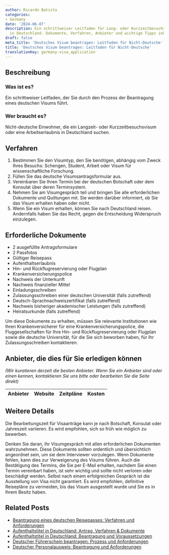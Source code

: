 ```yaml
---
author: Ricardo Batista
categories:
- Germany
date: '2024-06-07'
description: Ein schrittweiser Leitfaden für Lang- oder Kurzzeitbesuchsvisum, Arbeitserlaubnis
  in Deutschland. Dokumente, Verfahren, Anbieter und wichtige Tipps inklusive.
draft: false
meta_title: 'Deutsches Visum beantragen: Leitfaden für Nicht-Deutsche'
title: 'Deutsches Visum beantragen: Leitfaden für Nicht-Deutsche'
translationKey: germany-visa_application
---
```



## Beschreibung
### Was ist es?
Ein schrittweiser Leitfaden, der Sie durch den Prozess der Beantragung eines deutschen Visums führt.

### Wer braucht es?
Nicht-deutsche Einwohner, die ein Langzeit- oder Kurzzeitbesuchsvisum oder eine Arbeitserlaubnis in Deutschland suchen.

## Verfahren
1. Bestimmen Sie den Visumtyp, den Sie benötigen, abhängig vom Zweck Ihres Besuchs: Schengen, Student, Arbeit oder Visum für wissenschaftliche Forschung.
2. Füllen Sie das deutsche Visumsantragsformular aus.
3. Vereinbaren Sie Ihren Termin bei der deutschen Botschaft oder dem Konsulat über deren Terminsystem.
4. Nehmen Sie am Visumgespräch teil und bringen Sie alle erforderlichen Dokumente und Quittungen mit. Sie werden darüber informiert, ob Sie das Visum erhalten haben oder nicht.
5. Wenn Sie ein Visum erhalten, können Sie nach Deutschland reisen. Andernfalls haben Sie das Recht, gegen die Entscheidung Widerspruch einzulegen.

## Erforderliche Dokumente
- 2 ausgefüllte Antragsformulare
- 2 Passfotos
- Gültiger Reisepass
- Aufenthaltserlaubnis
- Hin- und Rückflugreservierung oder Flugplan
- Krankenversicherungspolice
- Nachweis der Unterkunft
- Nachweis finanzieller Mittel
- Einladungsschreiben
- Zulassungsschreiben einer deutschen Universität (falls zutreffend)
- Deutsch-Sprachnachweiszertifikat (falls zutreffend)
- Nachweis bisheriger akademischer Leistungen (falls zutreffend)
- Heiratsurkunde (falls zutreffend)

Um diese Dokumente zu erhalten, müssen Sie relevante Institutionen wie Ihren Krankenversicherer für eine Krankenversicherungspolice, die Fluggesellschaften für Ihre Hin- und Rückflugreservierung oder Flugplan sowie die deutsche Universität, für die Sie sich beworben haben, für Ihr Zulassungsschreiben kontaktieren.

## Anbieter, die dies für Sie erledigen können

_(Wir kuratieren derzeit die besten Anbieter. Wenn Sie ein Anbieter sind oder einen kennen, kontaktieren Sie uns bitte oder bearbeiten Sie die Seite direkt)_

| Anbieter | Website | Zeitpläne | Kosten |
| --------------- | --------------- | :-------------: | :-------------: |

## Weitere Details
Die Bearbeitungszeit für Visaanträge kann je nach Botschaft, Konsulat oder Jahreszeit variieren. Es wird empfohlen, sich so früh wie möglich zu bewerben.

Denken Sie daran, Ihr Visumgespräch mit allen erforderlichen Dokumenten wahrzunehmen. Diese Dokumente sollten ordentlich und übersichtlich angeordnet sein, um sie dem Interviewer vorzulegen. Wenn Dokumente fehlen, kann dies zur Verweigerung des Visums führen. Auch die Bestätigung des Termins, die Sie per E-Mail erhalten, nachdem Sie einen Termin vereinbart haben, ist sehr wichtig und sollte nicht verloren oder beschädigt werden. Selbst nach einem erfolgreichen Gespräch ist die Ausstellung von Visa nicht garantiert. Es wird empfohlen, definitive Reisepläne zu vermeiden, bis das Visum ausgestellt wurde und Sie es in Ihrem Besitz haben.
## Related Posts

- [Beantragung eines deutschen Reisepasses: Verfahren und Anforderungen](https://tramitit.com/de/guides/germany/beantragung_eines_reisepasses/)
- [Aufenthaltstitel in Deutschland: Antrag, Verfahren & Dokumente](https://tramitit.com/de/guides/germany/beantragung_eines_aufenthaltstitels/)
- [Aufenthaltstitel in Deutschland: Beantragung und Voraussetzungen](https://tramitit.com/de/guides/germany/aufenthaltserlaubnis_beantragen/)
- [Deutscher Führerschein beantragen: Prozess und Anforderungen](https://tramitit.com/de/guides/germany/beantragung_eines_fuhrerscheins/)
- [Deutscher Personalausweis: Beantragung und Anforderungen](https://tramitit.com/de/guides/germany/beantragung_eines_personalausweises/)